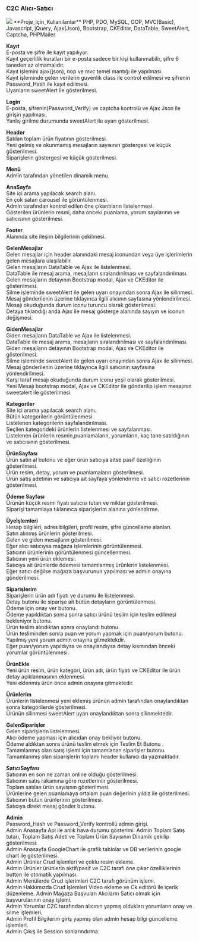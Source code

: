 ### C2C Alıcı-Satıcı

<img src="/C2C/img/c2c.gif">  
**Proje_için_Kullanılanlar**   
PHP, PDO, MySQL, OOP, MVC(Basic), Javascript, jQuery, Ajax(Json), Bootstrap, CKEditor, DataTable, SweetAlert, Captcha, PHPMailer

**Kayıt**  
E-posta ve şifre ile kayıt yapılıyor.  
Kayıt geçerlilik kuralları bir e-posta sadece bir kişi kullanmabilir, şifre 6 taneden az olmamalıdır.  
Kayıt işlemini ajax(json), oop ve mvc temel mantığı ile yapılması.  
Kayıt işleminde gelen verilerin guvenlik class ile control edilmesi ve şifrenin Password_Hash ile kayıt edilmesi.  
Uyarıların sweetAlert ile gösterilmesi.  


**Login**  
E-posta, şifrenin(Password_Verify) ve captcha kontrolü ve Ajax Json ile girişin yapılması.  
Yanlış girilme durumunda sweetAlert ile uyarı gösterilmesi.  

**Header**  
Satılan toplam ürün fiyatının gösterilmesi.  
Yeni gelmiş ve okunmamış mesajların  sayısının göstergesi ve küçük gösterilmesi.  
Siparişlerin göstergesi ve küçük gösterilmesi.  

**Menü**  
Admin tarafından yönetilen dinamik menu.  

**AnaSayfa**  
Site içi arama yapılacak search alanı.   
En çok satan carousel ile görüntülenmesi.  
Admin tarafından kontrol edilen öne çıkarıtıların listelenmesi.  
Gösterilen ürünlerin resmi, daha önceki puanlama,  yorum sayılarının ve satıcısının gösterilmesi.

**Footer**  
Alanında site ileşim bilgilerinin çekilmesi.

**GelenMesajlar**  
Gelen mesajlar için  header alanındaki mesaj iconundan veya üye işlerimlerin gelen mesajlara ulaşılabilir.  
Gelen mesajların DataTable ve Ajax ile listelenmesi.  
DataTable ile mesaj arama, mesajların sıralandırılması ve sayfalandırılması.  
Gelen mesajların detayının Bootstrap modal, Ajax ve CKEditor ile gösterilmesi.  
Silme işleminde sweetAlert ile gelen uyarı onayından sonra Ajax ile silinmesi.  
Mesaj gönderilenin üzerine tıklayınca ilgili alıcının sayfasına yönlendirilmesi.  
Mesajı okuduğunda durum iconu turuncu olarak gösterilmesi.  
Detaya tıklandığı anda Ajax ile mesaj gösterge alanında sayıyın ve iconun değişmesi.  

**GidenMesajlar**  
Giden mesajların DataTable ve Ajax ile listelenmesi.  
DataTable ile mesaj arama, mesajların sıralandırılması ve sayfalandırılması.  
Giden mesajların detayının Bootstrap modal, Ajax ve CKEditor ile gösterilmesi.  
Silme işleminde sweetAlert ile gelen uyarı onayından sonra Ajax ile silinmesi.  
Mesaj gönderilenin üzerine tıklayınca ilgili satıcının sayfasına yönlendirilmesi.  
Karşı taraf mesajı okuduğunda durum iconu yeşil olarak gösterilmesi.  
Yeni Mesajı bootstrap modal, Ajax ve CKEditor ile gönderilip işlem mesajının sweetalert ile gösterilmesi.  

**Kategoriler**  
Site içi arama yapılacak search alanı.  
Bütün kategorilerin görüntülenmesi.  
Listelenen kategorilerin sayfalandırılması.  
Seçilen kategorideki ürünlerin listelenmesi ve sayfalanması.  
Listelenen ürünlerin resmin,puanlamaların, yorumların, kaç tane satıldığının  ve satıcısının gösterilmesi.  

**ÜrünSayfası**  
Ürün satin al butonu ve eğer ürün satıcıya aitse pasif özelliğinin gösterilmesi.  
Ürün resim, detay, yorum ve puanlamaların gösterilmesi.  
Ürün satış adetinin ve satıcıya ait sayfaya yönlendirme ve satıcı rozetlerinin gösterilmesi.  

**Ödeme Sayfası**  
Ürünün küçük resmi fiyatı satıcısı tutarı ve miktar gösterilmesi.  
Siparişi tamamlaya tıklanınca siparişlerim alanına yönlendirme.  

**Üyeİşlemleri**  
Hesap bilgileri, adres bilgileri, profil resim, şifre güncelleme alanları.  
Satın alınmış ürünlerin gösterilmesi.  
Gelen ve giden mesajların gösterilmesi.  
Eğer alıcı satıcıysa mağaza işlemlerinin görüntülenmesi.  
Satıcınn ürünlerinin görüntülenmesi güncellenmesi.  
Satıcının yeni ürün eklemesi.  
Satıcıya ait ürünlerde ödemesi tamamlanmış ürünlerin listelenmesi.  
Eğer satıcı değilse mağaza başvurunun yapılması ve admin onayına gönderilmesi.  

**Siparişlerim**  
Siparişlerin ürün adı fiyatı ve durumu ile listelenmesi.  
Detay butonu ile siparişe ait bütün detayların görüntülenmesi.  
Ödeme için onay ver butonu.  
Ödeme yapıldıktan sonra sonra satıcı ürünü teslim için teslim edilmesi bekleniyor butonu.  
Ürün teslim alındıktan sonra onaylandı butonu.  
Ürün tesliminden sonra puan ve yorum yapmak için puan/yorum butonu.  
Yapılmış yeni yorum admin onayına gitmektekdir.  
Eğer puan/yorum yapıldıysa ve onaylandıysa detay kısmından önceki yorumlar görüntülenmesi.  

**ÜrünEkle**  
Yeni ürün resim, ürün kategori, ürün adı, ürün fiyatı ve CKEditor ile ürün detay açıklanmasının eklenmesi.  
Yeni eklenmiş ürün önce admin onayına gitmektedir.  
 
**Ürünlerim**  
Ürünlerin listelenmesi yeni eklemiş ürünün admin tarafından onaylandıktan sonra kategorilerde gösterilmesi.  
Ürünün silinmesi sweetAlert uyarı onaylandıktan sonra silinmektedir.  

**GelenSiparişler**  
Gelen siparişlerin listelenmesi.  
Alıcı ödeme yapması için alıcıdan onay bekliyor butonu.  
Ödeme aldıktan sonra ürünü teslim etmek için Teslim Et Butonu .  
Tamamlanmış olan satış işlemi için  tamamlanan siparişler butonu.  
Tamamlanmış olan siparişlerin toplamı header kullanıcı da yazmaktadır.  

**SatıcıSayfası**  
Satıcının en son ne zaman online olduğu gösterilmesi.  
Satıcının satış rakamına göre rozetlerinin gösterilmesi.  
Toplam satılan ürün sayısının gösterilmesi.  
Ürünlerine gelen puanlamaya ortalam puan değerinin yıldız ile gösterilmesi.  
Satıcının bütün ürünlerinin gösterilmesi.  
Satıcıya direkt mesaj gönder butonu.  

**Admin**  
Password_Hash ve Password_Verify kontrollü admin girişi.  
Admin Anasayfa Api ile anlık hava durumu gösterimi. 
Admin Toplam Satış tutarı, Toplam Satış Adeti ve Toplam Ürün Sayısının Dinamik çekilip gösterilmesi.   
Admin Anasayfa GoogleChart ile grafik tablolar ve DB verilerinin google chart ile gösterilmesi.   
Admin Ürünler Crud işlemleri ve çoklu resim ekleme.  
Admin Ürünler ürünlerin aktif/pasif ve C2C tarafı öne çıkar özelliklerinin button ile otomatik yapılması.  
Admin Menülerde Crud işlerimleri C2C tarafı görünüm işlemi.  
Admin Hakkımızda Crud işlemleri Video ekleme ve Ck editörü ile içerik düzenleme. 
Admin Mağaza Başvuları Alıcıların Satıcı olmak için başvurularının onay işlemi.   
Admin Yorumlar C2C tarafından alıcının yapmış oldukları yorumların onay ve silme işlemleri.  
Admin Profil Bilgilerim giriş yapmış olan admin hesap bilgi güncelleme işlemleri.  
Admin Çıkış ile Session sonlarındırma.  